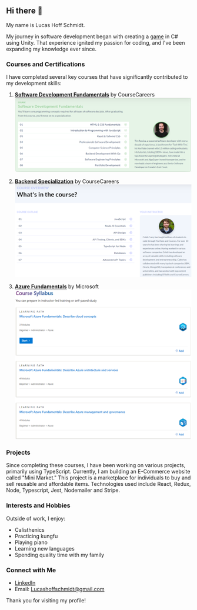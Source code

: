 ## Hi there 👋

My name is Lucas Hoff Schmidt.

My journey in software development began with creating a [game](https://www.youtube.com/watch?v=3bHDo86nl7s) in C# using Unity. That experience ignited my passion for coding, and I've been expanding my knowledge ever since.

### Courses and Certifications
I have completed several key courses that have significantly contributed to my development skills:

1. **[Software Development Fundamentals](https://coursecareers.com/explore/software-dev-fundamentals)** by CourseCareers  
   ![Content learned](SoftwareDevelopmentFundamentals-Content.png)
   
2. **[Backend Specialization](https://coursecareers.com/explore/software-dev-backend)** by CourseCareers  
   ![Content learned](BackendDevelopmentSpecialization-Content.png)
   
3. **[Azure Fundamentals](https://learn.microsoft.com/en-us/training/courses/az-900t00)** by Microsoft  
   ![Content learned](AzureFundamentals-Content.png)

### Projects
Since completing these courses, I have been working on various projects, primarily using TypeScript. Currently, I am building an E-Commerce website called "Mini Market." This project is a marketplace for individuals to buy and sell reusable and affordable items.
Technologies used include React, Redux, Node, Typescript, Jest, Nodemailer and Stripe. 

### Interests and Hobbies
Outside of work, I enjoy:
- Calisthenics
- Practicing kungfu
- Playing piano
- Learning new languages
- Spending quality time with my family

### Connect with Me
- [LinkedIn](https://www.linkedin.com/in/lucas-hoff-schmidt-594855156/)
- Email: [Lucashoffschmidt@gmail.com](mailto:Lucashoffschmidt@gmail.com)

Thank you for visiting my profile!

